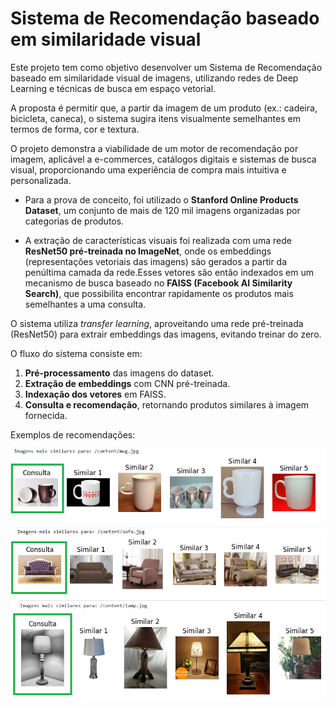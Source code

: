 # Sistema de Recomendação baseado em similaridade visual

Este projeto tem como objetivo desenvolver um Sistema de Recomendação baseado em similaridade visual de imagens, utilizando redes de Deep Learning e técnicas de busca em espaço vetorial. 

A proposta é permitir que, a partir da imagem de um produto (ex.: cadeira, bicicleta, caneca), o sistema sugira itens visualmente semelhantes em termos de forma, cor e textura.

O projeto demonstra a viabilidade de um motor de recomendação por imagem, aplicável a e-commerces, catálogos digitais e sistemas de busca visual, proporcionando uma experiência de compra mais intuitiva e personalizada.

- Para a prova de conceito, foi utilizado o **Stanford Online Products Dataset**, um conjunto de mais de 120 mil imagens organizadas por categorias de produtos. 

- A extração de características visuais foi realizada com uma rede **ResNet50 pré-treinada no ImageNet**, onde os embeddings (representações vetoriais das imagens) são gerados a partir da penúltima camada da rede.Esses vetores são então indexados em um mecanismo de busca baseado no **FAISS (Facebook AI Similarity Search)**, que possibilita encontrar rapidamente os produtos mais semelhantes a uma consulta.

O sistema utiliza *transfer learning*, aproveitando uma rede pré-treinada (ResNet50) para extrair embeddings das imagens, evitando treinar do zero.

O fluxo do sistema consiste em:

1. **Pré-processamento** das imagens do dataset.
2. **Extração de embeddings** com CNN pré-treinada.
3. **Indexação dos vetores** em FAISS.
4. **Consulta e recomendação**, retornando produtos similares à imagem fornecida.

Exemplos de recomendações:

![Resultado das recomendações](https://github.com/monicaneli/Sistema_de_Recomendacao_por_Imagens/blob/fcc30df2d5b5f55be8706ec85ff682bc1c590d9f/recomendacao-visual.png)





